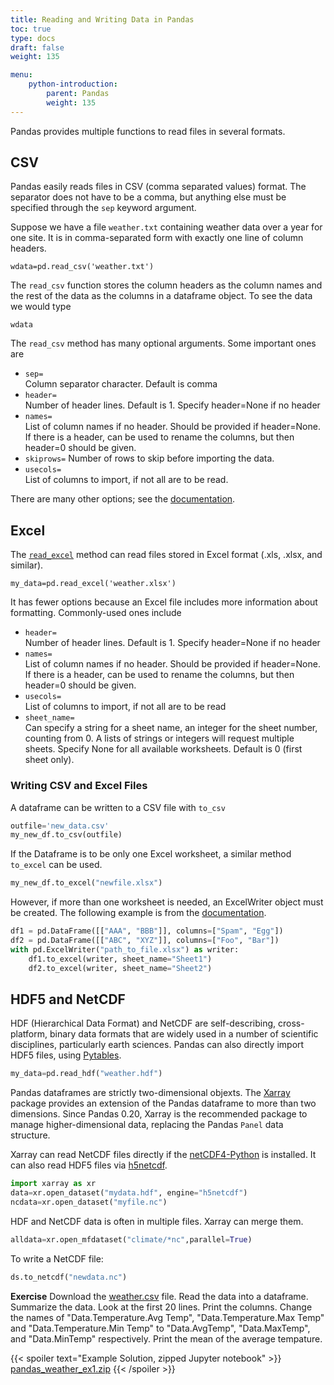 ```yaml
---
title: Reading and Writing Data in Pandas
toc: true
type: docs
draft: false
weight: 135

menu:
    python-introduction:
        parent: Pandas
        weight: 135
---
```


Pandas provides multiple functions to read files in several formats.

## CSV 
Pandas easily reads files in CSV (comma separated values) format.  The separator does not have to be a comma, but anything else must be specified through the `sep` keyword argument.

Suppose we have a file `weather.txt` containing weather data over a year for one site.  It is in comma-separated form with exactly one line of column headers.
```
wdata=pd.read_csv('weather.txt')
```

The `read_csv` function stores the column headers as the column names and the rest of the data as the columns in a dataframe object.  To see the data we would type 
```
wdata 
```

The `read_csv` method has many optional arguments.  Some important ones are

* `sep=`   
     Column separator character.  Default is comma
* `header=`   
     Number of header lines.  Default is 1. 
     Specify header=None if no header 
* `names=`  
     List of column names if no header. 
     Should be provided if header=None.  If there is a header, can be used to 
     rename the columns, but then header=0 should be given.
* `skiprows=`
     Number of rows to skip before importing the data.
* `usecols=`   
     List of columns to import, if not all are to be read.

There are many other options; see the [documentation](https://pandas.pydata.org/docs/reference/api/pandas.read_csv.html).

## Excel

The [`read_excel`](https://pandas.pydata.org/docs/reference/api/pandas.read_excel.html) method can read files stored in Excel format (.xls, .xlsx, and similar).  
```
my_data=pd.read_excel('weather.xlsx')
```

It has fewer options because an Excel file includes more information about formatting.  Commonly-used ones include

* `header=`   
     Number of header lines.  Default is 1. 
     Specify header=None if no header 
* `names=`  
     List of column names if no header. 
     Should be provided if header=None.  If there is a header, can be used to 
     rename the columns, but then header=0 should be given.
* `usecols=`   
     List of columns to import, if not all are to be read
* `sheet_name=`  
     Can specify a string for a sheet name, an integer for the sheet number, counting from 0. A lists of strings or integers will request multiple sheets. Specify None for all available worksheets.  Default is 0 (first sheet only).

### Writing CSV and Excel Files

A dataframe can be written to a CSV file with `to_csv`
```python
outfile='new_data.csv'
my_new_df.to_csv(outfile)
```

If the Dataframe is to be only one Excel worksheet, a similar method `to_excel` can be used.
```python
my_new_df.to_excel("newfile.xlsx")
```
However, if more than one worksheet is needed, an ExcelWriter object must be created.  The following example is from the [documentation](https://pandas.pydata.org/docs/reference/api/pandas.ExcelWriter.html).
```python
df1 = pd.DataFrame([["AAA", "BBB"]], columns=["Spam", "Egg"])  
df2 = pd.DataFrame([["ABC", "XYZ"]], columns=["Foo", "Bar"])  
with pd.ExcelWriter("path_to_file.xlsx") as writer:
    df1.to_excel(writer, sheet_name="Sheet1")  
    df2.to_excel(writer, sheet_name="Sheet2")  
```

## HDF5 and NetCDF

HDF (Hierarchical Data Format) and NetCDF are self-describing, cross-platform, binary data formats that are widely used in a number of scientific disciplines, particularly earth sciences.
Pandas can also directly import HDF5 files, using [Pytables](https://www.pytables.org/).
```python
my_data=pd.read_hdf("weather.hdf")
```

Pandas dataframes are strictly two-dimensional objexts.  The [Xarray](https://docs.xarray.dev/en/stable/) package provides an extension of the Pandas dataframe to more than two dimensions. 
Since Pandas 0.20, Xarray is the recommended package to manage higher-dimensional data, replacing the Pandas `Panel` data structure.

Xarray can read NetCDF files directly if the [netCDF4-Python](https://github.com/Unidata/netcdf4-python) is installed.  It can also read HDF5 files via [h5netcdf](https://github.com/h5netcdf/h5netcdf).  

```python
import xarray as xr
data=xr.open_dataset("mydata.hdf", engine="h5netcdf")
ncdata=xr.open_dataset("myfile.nc")
```
HDF and NetCDF data is often in multiple files.  Xarray can merge them.
```python
alldata=xr.open_mfdataset("climate/*nc",parallel=True)
```

To write a NetCDF file:
```python
ds.to_netcdf("newdata.nc")
```

**Exercise**
Download the [weather.csv](/data/weather.csv) file.
Read the data into a dataframe.  Summarize the data.  Look at the first 20 lines.  Print the columns.  Change the names of "Data.Temperature.Avg Temp",
"Data.Temperature.Max Temp" and "Data.Temperature.Min Temp" to "Data.AvgTemp", "Data.MaxTemp", and "Data.MinTemp" respectively.  Print the mean of the average tempature.

{{< spoiler text="Example Solution, zipped Jupyter notebook" >}}
[pandas_weather_ex1.zip](/courses/python-introduction/exercises/pandas_weather_ex1.zip)
{{< /spoiler >}}

